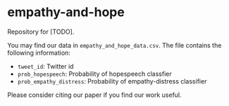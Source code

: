 # empathy-and-hope

Repository for [TODO].

You may find our data in `empathy_and_hope_data.csv`. The file contains the following information:
* `tweet_id`: Twitter id
* `prob_hopespeech`: Probability of hopespeech classfier
* `prob_empathy_distress`: Probability of empathy-distress classifier

Please consider citing our paper if you find our work useful.
